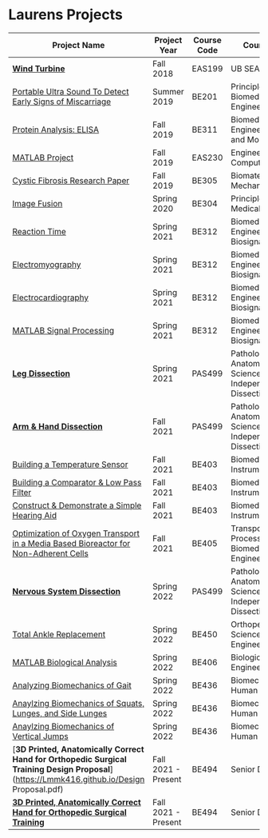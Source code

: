  # Laurens Projects
 
| Project Name  | Project Year  | Course Code   | Course Name   |
| ------------- | ------------- | ------------- | ------------- |
| [**Wind Turbine**](https://Lmmk416.github.io/WindTurbine.pdf) | Fall 2018  | EAS199  | UB SEAS Seminar   |
| [Portable Ultra Sound To Detect Early Signs of Miscarriage](https://Lmmk416.github.io/PortableUltraSoundToDetectEarlySignsofMiscarriage.pdf)  | Summer 2019  | BE201  | Principles of Biomedical Engineering |
| [Protein Analysis: ELISA](https://Lmmk416.github.io/ProteinAnalysisELISA.pdf)| Fall 2019  | BE311  | Biomedical Engineering Cellular and Molecular Lab  |
| [MATLAB Project](https://Lmmk416.github.io/MATLABProject.pdf)  | Fall 2019   | EAS230  | Engineering Computations  |
| [Cystic Fibrosis Research Paper](https://Lmmk416.github.io/CysticFibrosisResearchPaper.pdf) | Fall 2019  | BE305  | Biomaterial and Mechanics  |
| [Image Fusion](https://Lmmk416.github.io/ImageFusion.pdf) | Spring 2020  | BE304  | Principles of Medical Imaging  |
| [Reaction Time](https://Lmmk416.github.io/ReactionTime.pdf) | Spring 2021  | BE312  | Biomedical Engineering Biosignals Lab |
| [Electromyography](https://Lmmk416.github.io/EMG.pdf) | Spring 2021  | BE312  | Biomedical Engineering Biosignals Lab  |
| [Electrocardiography](https://Lmmk416.github.io/EKG.pdf)  | Spring 2021  | BE312  | Biomedical Engineering Biosignals Lab  |
| [MATLAB Signal Processing](https://Lmmk416.github.io/MATLABSignalProcessing.pdf) | Spring 2021  | BE312  | Biomedical Engineering Biosignals Lab  |
| [**Leg Dissection**](lmmk416.github.io/LegDissection.html)| Spring 2021 | PAS499  | Pathology and Anatomical Sciences Independent Dissection/Research  |
| [**Arm & Hand Dissection**](lmmk416.github.io/ArmHandDissection.html)  | Fall 2021  | PAS499  | Pathology and Anatomical Sciences Independent Dissection/Research  |
| [Building a Temperature Sensor](lmmk416.github.io/BuildingATemperatureSensor.html)  | Fall 2021  | BE403  | Biomedical Instrumentation  |
| [Building a Comparator & Low Pass Filter](lmmk416.github.io/BuildingAComparatorAndLowPassFilter.html)  | Fall 2021  | BE403  | Biomedical Instrumentation  |
| [Construct & Demonstrate a Simple Hearing Aid](lmmk416.github.io/ConstructAndDemonstrateASimpleHearingAid.html)  | Fall 2021  | BE403  | Biomedical Instrumentation  |
| [Optimization of Oxygen Transport in a Media Based Bioreactor for Non-Adherent Cells](https://Lmmk416.github.io/OptimizationOxygenTransport.pdf)  | Fall 2021  | BE405  | Transport Processes in Biomedical Engineering  |
| [**Nervous System Dissection**](lmmk416.github.io/NervousSystemDissection.html) | Spring 2022  | PAS499  | Pathology and Anatomical Sciences Independent Dissection/Research  |
| [Total Ankle Replacement](https://Lmmk416.github.io/TotalAnkleReplacement)  | Spring 2022  | BE450  | Orthopedics Science and Engineering  |
| [MATLAB Biological Analysis](https://Lmmk416.github.io/MATLABBiologicalAnalysis.pdf)  | Spring 2022  | BE406  | Biological Systems Engineering  |
| [Analyzing Biomechanics of Gait](https://Lmmk416.github.io/BiomechanicsGait.pdf)   | Spring 2022  | BE436  | Biomechanics of Human Movement |
| [Anaylzing Biomechanics of Squats, Lunges, and Side Lunges](https://Lmmk416.github.io/Biomechanics.pdf)  | Spring 2022  | BE436  | Biomechanics of Human Movement |
| [Anaylzing Biomechanics of Vertical Jumps](https://Lmmk416.github.io/BiomechanicsJumps.pdf)  | Spring 2022  | BE436  | Biomechanics of Human Movement |
| [**3D Printed, Anatomically Correct Hand for Orthopedic Surgical Training Design Proposal**](https://Lmmk416.github.io/Design Proposal.pdf)  | Fall 2021 - Present  | BE494  | Senior Design  |
| [**3D Printed, Anatomically Correct Hand for Orthopedic Surgical Training**](lmmk416.github.io/3DPrintedAnatomicallyCorrectHandForOrthopedicSurgicalTraining.html)  | Fall 2021 - Present  | BE494  | Senior Design  |



